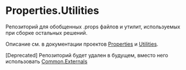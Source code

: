 # Properties.Utilities
Репозиторий для обобщенных .props файлов и утилит, используемых при сборке остальных решений.

Описание см. в документации проектов [Properties](https://unicornum.github.io/Properties/index.html) и [Utilities](https://unicornum.github.io/Utilities/index.html).

[Deprecated] Репозиторий будет удален в будущем, вместо него использовать [Common.Externals](https://github.com/Unicornum/Common.Externals)
